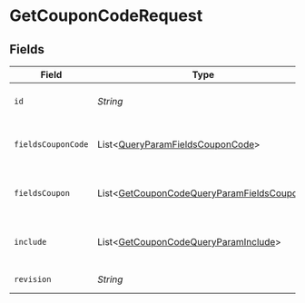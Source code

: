 # GetCouponCodeRequest


## Fields

| Field                                                                                                                   | Type                                                                                                                    | Required                                                                                                                | Description                                                                                                             | Example                                                                                                                 |
| ----------------------------------------------------------------------------------------------------------------------- | ----------------------------------------------------------------------------------------------------------------------- | ----------------------------------------------------------------------------------------------------------------------- | ----------------------------------------------------------------------------------------------------------------------- | ----------------------------------------------------------------------------------------------------------------------- |
| `id`                                                                                                                    | *String*                                                                                                                | :heavy_check_mark:                                                                                                      | The id of a coupon code is a combination of its unique code and the id of the coupon it is associated with.             | 10OFF-ASD325FHK324UJDOI2M3JNES99                                                                                        |
| `fieldsCouponCode`                                                                                                      | List\<[QueryParamFieldsCouponCode](../../models/operations/QueryParamFieldsCouponCode.md)>                              | :heavy_minus_sign:                                                                                                      | For more information please visit https://developers.klaviyo.com/en/v2024-10-15/reference/api-overview#sparse-fieldsets |                                                                                                                         |
| `fieldsCoupon`                                                                                                          | List\<[GetCouponCodeQueryParamFieldsCoupon](../../models/operations/GetCouponCodeQueryParamFieldsCoupon.md)>            | :heavy_minus_sign:                                                                                                      | For more information please visit https://developers.klaviyo.com/en/v2024-10-15/reference/api-overview#sparse-fieldsets |                                                                                                                         |
| `include`                                                                                                               | List\<[GetCouponCodeQueryParamInclude](../../models/operations/GetCouponCodeQueryParamInclude.md)>                      | :heavy_minus_sign:                                                                                                      | For more information please visit https://developers.klaviyo.com/en/v2024-10-15/reference/api-overview#relationships    |                                                                                                                         |
| `revision`                                                                                                              | *String*                                                                                                                | :heavy_check_mark:                                                                                                      | API endpoint revision (format: YYYY-MM-DD[.suffix])                                                                     |                                                                                                                         |